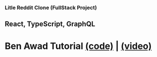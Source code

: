 ### Litle Reddit Clone (FullStack Project)

## React, TypeScript, GraphQL

# Ben Awad Tutorial [(code)](https://github.com/benawad/lireddit) | [(video)](https://youtu.be/I6ypD7qv3Z8)
